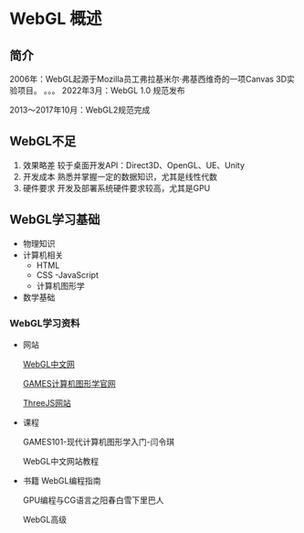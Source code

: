 # WebGL 概述
## 简介
2006年：WebGL起源于Mozilla员工弗拉基米尔·弗基西维奇的一项Canvas 3D实验项目。
。。。
2022年3月：WebGL 1.0 规范发布

2013～2017年10月：WebGL2规范完成

## WebGL不足
1. 效果略差
  较于桌面开发API：Direct3D、OpenGL、UE、Unity
2. 开发成本
  熟悉并掌握一定的数据知识，尤其是线性代数
3. 硬件要求
  开发及部署系统硬件要求较高，尤其是GPU


## WebGL学习基础
- 物理知识
- 计算机相关
  - HTML
  - CSS
  -JavaScript
  - 计算机图形学
- 数学基础

### WebGL学习资料
- 网站

  [WebGL中文网](http://www.hewebgl.com/)

  [GAMES计算机图形学官网](https://games-cn.org/)

  [ThreeJS网站](https://threejs.org/)

- 课程

  GAMES101-现代计算机图形学入门-闫令琪

  WebGL中文网站教程

- 书籍
  WebGL编程指南

  GPU编程与CG语言之阳春白雪下里巴人

  WebGL高级